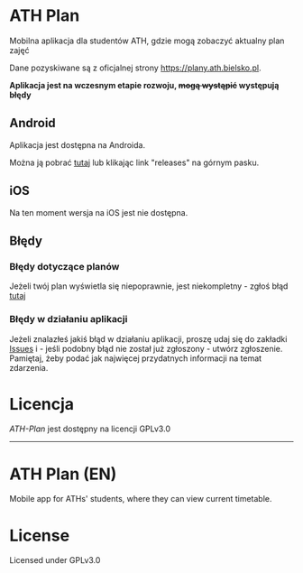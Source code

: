 # ATH Plan 

Mobilna aplikacja dla studentów ATH, gdzie mogą zobaczyć aktualny plan zajęć

Dane pozyskiwane są z oficjalnej strony https://plany.ath.bielsko.pl.

**Aplikacja jest na wczesnym etapie rozwoju, ~~mogą wystąpić~~ występują błędy**

## Android

Aplikacja jest dostępna na Androida.

Można ją pobrać [tutaj](https://github.com/cvgore/ath-plan/releases) lub klikając link "releases" na górnym pasku.

## iOS

Na ten moment wersja na iOS jest nie dostępna.

## Błędy
### Błędy dotyczące planów

Jeżeli twój plan wyświetla się niepoprawnie, jest niekompletny - zgłoś błąd [tutaj](https://github.com/cvgore/ath-plan/issues/4)

### Błędy w działaniu aplikacji

Jeżeli znalazłeś jakiś błąd w działaniu aplikacji, proszę udaj się do zakładki [Issues](https://github.com/cvgore/ath-plan/issues) i - jeśli podobny błąd nie został już zgłoszony - utwórz zgłoszenie. Pamiętaj, żeby podać jak najwięcej przydatnych informacji na temat zdarzenia.

# Licencja

_ATH-Plan_ jest dostępny na licencji GPLv3.0

---

# ATH Plan (EN)
Mobile app for ATHs' students, where they can view current timetable.

# License
Licensed under GPLv3.0
